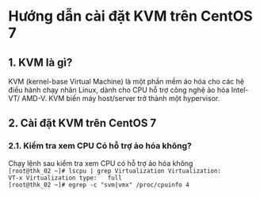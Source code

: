 # Hướng dẫn cài đặt KVM trên CentOS 7
## 1. KVM là gì?
KVM (kernel-base Virtual Machine) là một phần mềm ảo hóa cho các hệ điều hành chạy nhân Linux, dành cho CPU hỗ trợ công nghệ ảo hóa Intel-VT/ AMD-V. KVM biến máy host/server trở thành một hypervisor.
## 2. Cài đặt KVM trên CentOS 7
### 2.1. Kiểm tra xem CPU Có hỗ trợ ảo hóa không?
Chạy lệnh sau kiểm tra xem CPU có hỗ trợ ảo hóa không    
`[root@thk_02 ~]# lscpu | grep Virtualization
Virtualization:        VT-x
Virtualization type:   full`    
`[root@thk_02 ~]# egrep -c "svm|vmx" /proc/cpuinfo
4`
